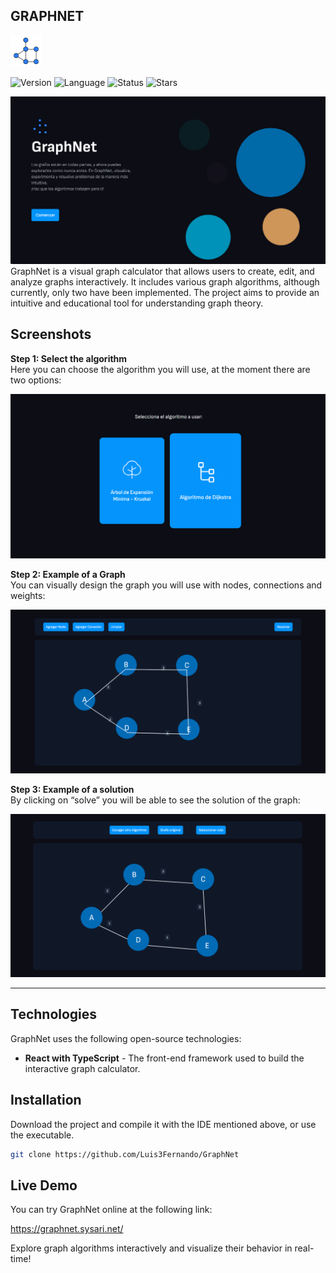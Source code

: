 ## GRAPHNET

<img src="src/assets/icon/logo.png" alt="LOGO" width="50"/>

![Version](https://img.shields.io/badge/version-1.0.0-purple) ![Language](https://img.shields.io/badge/language-Typescript-purple) ![Status](https://img.shields.io/badge/status-first%20version-purple)
![Stars](https://img.shields.io/github/stars/Luis3Fernando/GraphNet?style=social)

<img src="src/assets/screenshots/presentation.png" width="600"/>
GraphNet is a visual graph calculator that allows users to create, edit, and analyze graphs interactively. It includes various graph algorithms, although currently, only two have been implemented. The project aims to provide an intuitive and educational tool for understanding graph theory.

## Screenshots

**Step 1: Select the algorithm**  
Here you can choose the algorithm you will use, at the moment there are two options:

<img src="src/assets/screenshots/options.png" width="600"/>

**Step 2: Example of a Graph**  
You can visually design the graph you will use with nodes, connections and weights:

<img src="src/assets/screenshots/graph.png" width="600"/>

**Step 3: Example of a solution**  
By clicking on “solve” you will be able to see the solution of the graph:

<img src="src/assets/screenshots/solution.png" width="600"/>

---

## Technologies

GraphNet uses the following open-source technologies:

- **React with TypeScript** - The front-end framework used to build the interactive graph calculator.

## Installation

Download the project and compile it with the IDE mentioned above, or use the executable.


```sh
git clone https://github.com/Luis3Fernando/GraphNet
```

## Live Demo
You can try GraphNet online at the following link:

https://graphnet.sysari.net/

Explore graph algorithms interactively and visualize their behavior in real-time!


